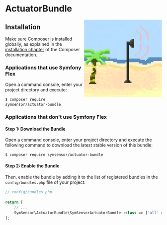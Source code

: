 # ActuatorBundle

<img src="https://github.com/SymSensor/ActuatorBundle/blob/main/docs/logo.png?raw=true" align="right" width="250"/>

## Installation

Make sure Composer is installed globally, as explained in the
[installation chapter](https://getcomposer.org/doc/00-intro.md)
of the Composer documentation.

### Applications that use Symfony Flex

Open a command console, enter your project directory and execute:

```console
$ composer require symsensor/actuator-bundle
```

### Applications that don't use Symfony Flex

#### Step 1: Download the Bundle

Open a command console, enter your project directory and execute the
following command to download the latest stable version of this bundle:

```console
$ composer require symsensor/actuator-bundle
```

#### Step 2: Enable the Bundle

Then, enable the bundle by adding it to the list of registered bundles
in the `config/bundles.php` file of your project:

```php
// config/bundles.php

return [
    // ...
    SymSensor\ActuatorBundle\SymSensorActuatorBundle::class => ['all' => true],
];
```